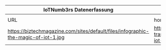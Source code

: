 |IoTNumb3rs Datenerfassung|||||||||||
| ---- | ---- | ---- | ---- | ---- | ---- | ---- | ---- | ---- | ---- | ---- |
||||||||||||
|URL|home_url|filename|device_class|device_count|market_class|market_volume|prognosis_year|publication_year|authorship_class|Dropbox folder|
|https://biztechmagazine.com/sites/default/files/infographic-the-magic-of-iot-1.jpg|https://biztechmagazine.com/article/2017/07/digital-transformation-helps-businesses-take-advantage-iot-infographic|file3_infographic-the-magic-of-iot-1.jpg||||||||MariaMarg/20181111-1200|
